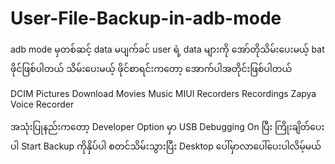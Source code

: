 # User-File-Backup-in-adb-mode
adb mode မှတစ်ဆင့် data မပျက်ခင် user ရဲ့ data များကို အော်တိုသိမ်းပေးမယ့် bat ဖိုင်ဖြစ်ပါတယ်
သိမ်းပေးမယ့် ဖိုင်စာရင်းကတော့ အောက်ပါအတိုင်းဖြစ်ပါတယ်

DCIM
Pictures
Download
Movies
Music
MIUI
Recorders
Recordings
Zapya
Voice Recorder

အသုံးပြုနည်းကတော့ Developer Option မှာ USB Debugging On ပြီး ကြိုးချိတ်ပေးပါ
Start Backup ကိုနှိပ်ပါ စတင်သိမ်းသွားပြီး Desktop ပေါ်မှာလာပေါ်ပေးပါလိမ့်မယ်
